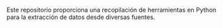 Este repositorio proporciona una recopilación de herramientas en Python para la extracción de datos desde diversas fuentes. 
